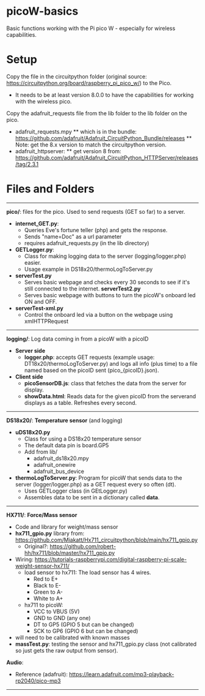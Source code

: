 # picoW-basics

Basic functions working with the Pi pico W - especially for wireless capabilities.

# Setup

Copy the file in the circuitpython folder (original source: https://circuitpython.org/board/raspberry_pi_pico_w/) to the Pico.
* It needs to be at least version 8.0.0 to have the capabilities for working with the wireless pico.

Copy the adafruit_requests file from the lib folder to the lib folder on the pico.
* adafruit_requests.mpy
** which is in the bundle: https://github.com/adafruit/Adafruit_CircuitPython_Bundle/releases
** Note: get the 8.x version to match the circuitpython version.
* adafruit_httpserver:
** get version 8 from: https://github.com/adafruit/Adafruit_CircuitPython_HTTPServer/releases/tag/2.3.1


# Files and Folders

---

**pico/**: files for the pico. Used to send requests (GET so far) to a server.
* **internet_GET.py**: 
    * Queries Eve's fortune teller (php) and gets the response.
    * Sends "name=Doc" as a url parameter
    * requires adafruit_requests.py (in the lib directory)
* **GETLogger.py**:
    * Class for making logging data to the server (logging/logger.php) easier. 
    * Usage example in DS18x20/thermoLogToServer.py
* **serverTest.py**
    * Serves basic webpage and checks every 30 seconds to see if it's still connected to the internet.
**serverTest2.py**
    * Serves basic webpage with buttons to turn the picoW's onboard led ON and OFF.
* **serverTest-xml.py**
    * Control the onboard led via a button on the webpage using xmlHTTPRequest

---

**logging/**: Log data coming in from a picoW with a picoID
* **Server side**
    * **logger.php**: accepts GET requests (example usage: DT18x20/thermoLogToServer.py) and logs all info (plus time) to a file named based on the picoID sent (pico_{picoID}.json).
* **Client side**
    * **picoSensorDB.js**: class that fetches the data from the server for display.
    * **showData.html**: Reads data for the given picoID from the serverand displays as a table. Refreshes every second.

---

**DS18x20/**: **Temperature sensor** (and logging)
* **uDS18x20.py**
    * Class for using a DS18x20 temperature sensor
    * The default data pin is board.GP5
    * Add from lib/
        * adafruit_ds18x20.mpy
        * adafruit_onewire
        * adafruit_bus_device
* **thermoLogToServer.py**: Program for picoW that sends data to the server (logger/logger.php) as a GET request every so often (dt).
    * Uses GETLogger class (in GEtLogger.py)
    * Assembles data to be sent in a dictionary called **data**.

---

**HX711/**: **Force/Mass sensor**
* Code and library for weight/mass sensor
* **hx711_gpio.py** library from: https://github.com/Miakatt/Hx711_circuitpython/blob/main/hx711_gpio.py
    * Original?: https://github.com/robert-hh/hx711/blob/master/hx711_gpio.py
* Wiring: https://tutorials-raspberrypi.com/digital-raspberry-pi-scale-weight-sensor-hx711/
    * load sensor to hx711: The load sensor has 4 wires.
        * Red to E+
        * Black to E-
        * Green to A-
        * White to A+
    * hx711 to picoW: 
        * VCC to VBUS (5V)
        * GND to GND (any one)
        * DT to GP5 (GPIO 5 but can be changed)
        * SCK to GP6 (GPIO 6 but can be changed)
* will need to be calibrated with known masses
* **massTest.py**: testing the sensor and hx711_gpio.py class (not calibrated so just gets the raw output from sensor).


**Audio**:
* Reference (adafruit): https://learn.adafruit.com/mp3-playback-rp2040/pico-mp3
---